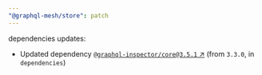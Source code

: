 ```yaml
---
"@graphql-mesh/store": patch
---
```

dependencies updates:
  - Updated dependency [`@graphql-inspector/core@3.5.1` ↗︎](https://www.npmjs.com/package/@graphql-inspector/core/v/3.5.1) (from `3.3.0`, in `dependencies`)
